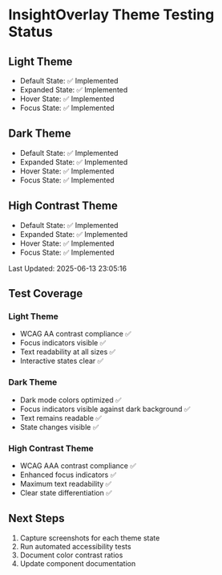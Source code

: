 # InsightOverlay Theme Testing Status

## Light Theme

- Default State: ✅ Implemented
- Expanded State: ✅ Implemented
- Hover State: ✅ Implemented
- Focus State: ✅ Implemented

## Dark Theme

- Default State: ✅ Implemented
- Expanded State: ✅ Implemented
- Hover State: ✅ Implemented
- Focus State: ✅ Implemented

## High Contrast Theme

- Default State: ✅ Implemented
- Expanded State: ✅ Implemented
- Hover State: ✅ Implemented
- Focus State: ✅ Implemented

Last Updated: 2025-06-13 23:05:16

## Test Coverage

### Light Theme

- WCAG AA contrast compliance ✅
- Focus indicators visible ✅
- Text readability at all sizes ✅
- Interactive states clear ✅

### Dark Theme

- Dark mode colors optimized ✅
- Focus indicators visible against dark background ✅
- Text remains readable ✅
- State changes visible ✅

### High Contrast Theme

- WCAG AAA contrast compliance ✅
- Enhanced focus indicators ✅
- Maximum text readability ✅
- Clear state differentiation ✅

## Next Steps

1. Capture screenshots for each theme state
2. Run automated accessibility tests
3. Document color contrast ratios
4. Update component documentation
